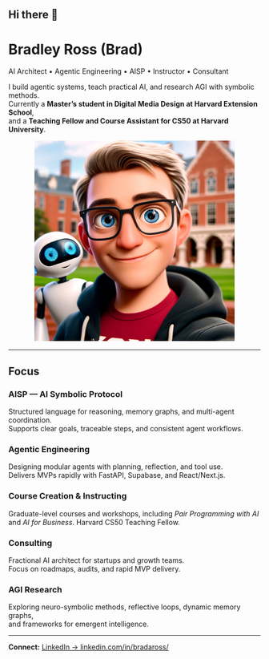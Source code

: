 ## Hi there 👋

# Bradley Ross (Brad)  
AI Architect • Agentic Engineering • AISP • Instructor • Consultant  

I build agentic systems, teach practical AI, and research AGI with symbolic methods.  
Currently a **Master’s student in Digital Media Design at Harvard Extension School**,  
and a **Teaching Fellow and Course Assistant for CS50 at Harvard University**.  

<p align="center">
  <img src="https://raw.githubusercontent.com/bar181/bar181/main/brad_pixar.webp" 
       alt="Bradley Ross" width="400">
</p>

---

## Focus

### AISP — AI Symbolic Protocol  
Structured language for reasoning, memory graphs, and multi-agent coordination.  
Supports clear goals, traceable steps, and consistent agent workflows.

### Agentic Engineering  
Designing modular agents with planning, reflection, and tool use.  
Delivers MVPs rapidly with FastAPI, Supabase, and React/Next.js.

### Course Creation & Instructing  
Graduate-level courses and workshops, including *Pair Programming with AI*  
and *AI for Business*. Harvard CS50 Teaching Fellow.

### Consulting  
Fractional AI architect for startups and growth teams.  
Focus on roadmaps, audits, and rapid MVP delivery.

### AGI Research  
Exploring neuro-symbolic methods, reflective loops, dynamic memory graphs,  
and frameworks for emergent intelligence.

---

**Connect:** [LinkedIn → linkedin.com/in/bradaross/](https://www.linkedin.com/in/bradaross/)
